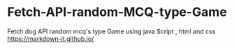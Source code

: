 # Fetch-API-random-MCQ-type-Game
Fetch dog API random mcq's type Game using java Script , html and css
https://markdown-it.github.io/
